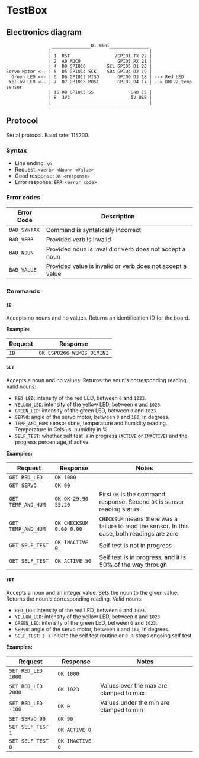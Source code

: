 TestBox
=======

## Electronics diagram

```
                 _______________D1 mini_______________
                |                                     |
                | 1  RST                 /GPIO1 TX 22 |
                | 2  A0 ADC0              GPIO3 RX 21 |
                | 4  D0 GPIO16        SCL GPIO5 D1 20 |
Servo Motor <-- | 5  D5 GPIO14 SCK    SDA GPIO4 D2 19 |
  Green LED <-- | 6  D6 GPIO12 MISO       GPIO0 D3 18 | --> Red LED
 Yellow LED <-- | 7  D7 GPIO13 MOSI       GPIO2 D4 17 | --> DHT22 temp sensor
                | 16 D8 GPIO15 SS              GND 15 |
                | 8  3V3                       5V USB |
                |_____________________________________|
```

## Protocol

Serial protocol. Baud rate: 115200.

### Syntax

* Line ending: `\n`
* Request: `<Verb> <Noun> <Value>`
* Good response: `OK <response>`
* Error response: `ERR <error code>`


### Error codes

| Error Code   | Description                                               |
|--------------|-----------------------------------------------------------|
| `BAD_SYNTAX` | Command is syntatically incorrect                         |
| `BAD_VERB`   | Provided verb is invalid                                  |
| `BAD_NOUN`   | Provided noun is invalid or verb does not accept a noun   |
| `BAD_VALUE`  | Provided value is invalid or verb does not accept a value |

### Commands

#### `ID`

Accepts no nouns and no values. Returns an identification ID for the board.

**Example:**

| Request | Response                  |
|---------|---------------------------|
| `ID`    | `OK ESP8266_WEMOS_D1MINI` |

#### `GET`

Accepts a noun and no values. Returns the noun's corresponding reading.
Valid nouns:

* `RED_LED`: intensity of the red LED, between `0` and `1023`.
* `YELLOW_LED`: intensity of the yellow LED, between `0` and `1023`.
* `GREEN_LED`: intensity of the green LED, between `0` and `1023`.
* `SERVO`: angle of the servo motor, between `0` and `180`, in degrees.
* `TEMP_AND_HUM`: sensor state, temperature and humidity reading. Temperature in Celsius, humidity in %.
* `SELF_TEST`: whether self test is in progress (`ACTIVE` or `INACTIVE`) and the progress percentage, if active.

**Examples:**

| Request            | Response                  | Notes
|--------------------|---------------------------|------
| `GET RED_LED`      | `OK 1000`                 |
| `GET SERVO`        | `OK 90`                   |
| `GET TEMP_AND_HUM` | `OK OK 29.90 55.20`       | First `OK` is the command response. Second `OK` is sensor reading status
| `GET TEMP_AND_HUM` | `OK CHECKSUM 0.00 0.00`   | `CHECKSUM` means there was a failure to read the sensor. In this case, both readings are zero
| `GET SELF_TEST`    | `OK INACTIVE 0`           | Self test is not in progress
| `GET SELF_TEST`    | `OK ACTIVE 50`            | Self test is in progress, and it is 50% of the way through

#### `SET`

Accepts a noun and an integer value. Sets the noun to the given value. Returns the noun's corresponding reading.
Valid nouns:

* `RED_LED`: intensity of the red LED, between `0` and `1023`.
* `YELLOW_LED`: intensity of the yellow LED, between `0` and `1023`.
* `GREEN_LED`: intensity of the green LED, between `0` and `1023`.
* `SERVO`: angle of the servo motor, between `0` and `180`, in degrees.
* `SELF_TEST`: `1` -> initiate the self test routine or `0` -> stops ongoing self test

**Examples:**

| Request            | Response                  | Notes
|--------------------|---------------------------|------
| `SET RED_LED 1000` | `OK 1000`                 |
| `SET RED_LED 2000` | `OK 1023`                 | Values over the max are clamped to max
| `SET RED_LED -100` | `OK 0`                    | Values under the min are clamped to min
| `SET SERVO 90`     | `OK 90`                   |
| `SET SELF_TEST 1`  | `OK ACTIVE 0`             |
| `SET SELF_TEST 0`  | `OK INACTIVE 0`           |
